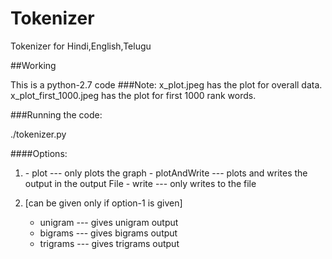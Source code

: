 # Tokenizer
Tokenizer for Hindi,English,Telugu

##Working

This is a python-2.7 code
###Note: x_plot.jpeg has the plot for overall data.
      x_plot_first_1000.jpeg has the plot for first 1000 rank words.


###Running the code:

./tokenizer.py <input-file> <output-file> <option-1> <option-2>

####Options:
1. <option-1>
	- plot         --- only plots the graph
	- plotAndWrite --- plots and writes the output in the output File
	- write        --- only writes to the file

2. <option-2> [can be given only if option-1 is given]
	- unigram  --- gives unigram output
	- bigrams  --- gives bigrams output
	- trigrams --- gives trigrams output

